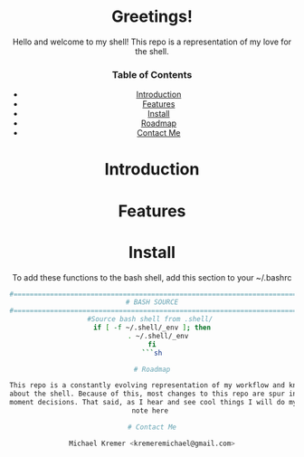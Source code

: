 <div align="center">

# Greetings!

Hello and welcome to my shell! This repo is a representation of my love for
the shell. 


### Table of Contents
- [Introduction](#introduction)
- [Features](#features)
- [Install](#install)
- [Roadmap](#roadmap)
- [Contact Me](#contact-me)

# Introduction

# Features

# Install

To add these functions to the bash shell, add this section to your ~/.bashrc

```sh
#=============================================================================#
# BASH SOURCE
#=============================================================================#
#Source bash shell from .shell/ 
if [ -f ~/.shell/_env ]; then
   . ~/.shell/_env
fi
```sh

# Roadmap

This repo is a constantly evolving representation of my workflow and knowledge
about the shell. Because of this, most changes to this repo are spur in the 
moment decisions. That said, as I hear and see cool things I will do my best to
note here 

# Contact Me

Michael Kremer <kremeremichael@gmail.com>
